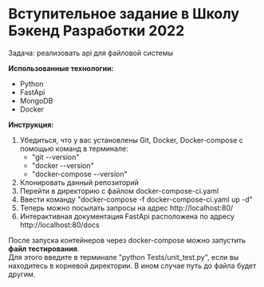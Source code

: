 # Вступительное задание в Школу Бэкенд Разработки 2022

Задача: реализовать api для файловой системы

**Использованные технологии:** 
- Python
- FastApi
- MongoDB
- Docker

**Инструкция:**
1. Убедиться, что у вас установлены Git, Docker, Docker-compose с помощью команд в терминале:
   - "git --version"
   - "docker --version"
   - "docker-compose --version"
2. Клонировать данный репозиторий
3. Перейти в директорию с файлом docker-compose-ci.yaml
4. Ввести команду "docker-compose -f docker-compose-ci.yaml up -d"
5. Теперь можно посылать запросы на адрес http://localhost:80/
6. Интерактивная документация FastApi расположена по адресу http://localhost:80/docs

После запуска контейнеров через docker-compose можно запустить **файл тестирования**. <br>
Для этого введите в терминале "python Tests/unit_test.py", если вы находитесь в корневой директории. В ином случае путь до файла будет другим.
